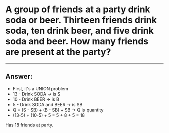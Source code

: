 # A group of friends at a party drink soda or beer. Thirteen friends drink soda, ten drink beer, and five drink soda and beer. How many friends are present at the party?

---
## Answer:

- First, it's a UNION problem
- 13 - Drink SODA -> is S
- 10 - Drink BEER -> is B
- 5 - Drink SODA and BEER -> is SB
- Q = (S - SB) + (B - SB) + SB -> Q is quantity
- (13-5) + (10-5) + 5 = 5 + 8 + 5 = 18

Has 18 friends at party.